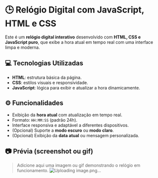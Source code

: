 # 🕒 Relógio Digital com JavaScript, HTML e CSS

Este é um **relógio digital interativo** desenvolvido com **HTML, CSS e JavaScript puro**, que exibe a hora atual em tempo real com uma interface limpa e moderna.

## 💻 Tecnologias Utilizadas

- **HTML**: estrutura básica da página.
- **CSS**: estilos visuais e responsividade.
- **JavaScript**: lógica para exibir e atualizar a hora dinamicamente.

## ⚙️ Funcionalidades

- Exibição da **hora atual** com atualização em tempo real.
- Formato: `HH:MM:SS` (padrão 24h).
- Interface responsiva e adaptável a diferentes dispositivos.
- (Opcional) Suporte a **modo escuro** ou **modo claro**.
- (Opcional) Exibição da **data atual** ou mensagem personalizada.

## 📷 Prévia (screenshot ou gif)

> Adicione aqui uma imagem ou gif demonstrando o relógio em funcionamento.
![Uploading image.png…]()

